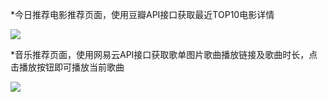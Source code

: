 *今日推荐电影推荐页面，使用豆瓣API接口获取最近TOP10电影详情<br>
  
  
![](https://github.com/williamGIG/williamGIG.github.io/blob/master/mookdemo/imgs/png1.png) <br>




*音乐推荐页面，使用网易云API接口获取歌单图片歌曲播放链接及歌曲时长，点击播放按钮即可播放当前歌曲 <br>


![](https://github.com/williamGIG/williamGIG.github.io/blob/master/mookdemo/imgs/png2.png)  <br>
